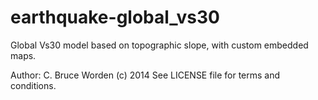 earthquake-global_vs30
======================

Global Vs30 model based on topographic slope, with custom embedded
maps.

Author: C. Bruce Worden 
(c) 2014
See LICENSE file for terms and conditions.
